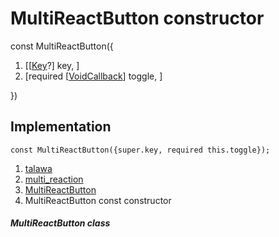 
<div>

# MultiReactButton constructor

</div>


const MultiReactButton({

1.  [[[Key](https://api.flutter.dev/flutter/foundation/Key-class.md)?]
    key, ]
2.  [required
    [[VoidCallback](https://api.flutter.dev/flutter/dart-ui/VoidCallback.html)]
    toggle, ]

})



## Implementation

``` language-dart
const MultiReactButton({super.key, required this.toggle});
```







1.  [talawa](../../index.md)
2.  [multi_reaction](../../widgets_multi_reaction/)
3.  [MultiReactButton](../../widgets_multi_reaction/MultiReactButton-class.md)
4.  MultiReactButton const constructor

##### MultiReactButton class







